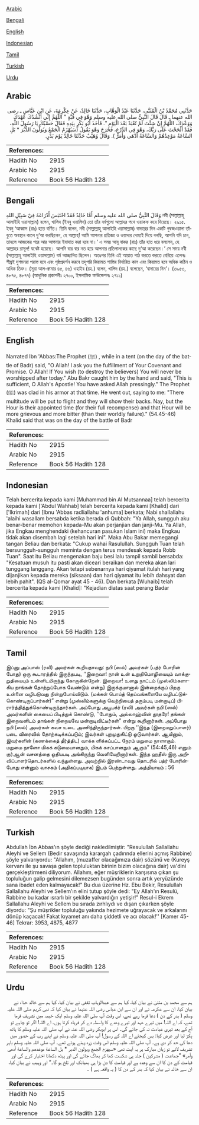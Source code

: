 [Arabic](#arabic)

[Bengali](#bengali)

[English](#english)

[Indonesian](#indonesian)

[Tamil](#tamil)

[Turkish](#turkish)

[Urdu](#urdu)

## Arabic


<div dir="rtl" lang="ar" style={{fontSize:'larger',backgroundColor:'#f8f9fa',padding:20}}>
حَدَّثَنِي مُحَمَّدُ بْنُ الْمُثَنَّى، حَدَّثَنَا عَبْدُ الْوَهَّابِ، حَدَّثَنَا خَالِدٌ، عَنْ عِكْرِمَةَ، عَنِ ابْنِ عَبَّاسٍ ـ رضى الله عنهما ـ قَالَ قَالَ النَّبِيُّ صلى الله عليه وسلم وَهْوَ فِي قُبَّةٍ ‏"‏ اللَّهُمَّ إِنِّي أَنْشُدُكَ عَهْدَكَ وَوَعْدَكَ، اللَّهُمَّ إِنْ شِئْتَ لَمْ تُعْبَدْ بَعْدَ الْيَوْمِ ‏"‏‏.‏ فَأَخَذَ أَبُو بَكْرٍ بِيَدِهِ فَقَالَ حَسْبُكَ يَا رَسُولَ اللَّهِ، فَقَدْ أَلْحَحْتَ عَلَى رَبِّكَ، وَهْوَ فِي الدِّرْعِ، فَخَرَجَ وَهْوَ يَقُولُ ‏(‏سَيُهْزَمُ الْجَمْعُ وَيُوَلُّونَ الدُّبُرَ * بَلِ السَّاعَةُ مَوْعِدُهُمْ وَالسَّاعَةُ أَدْهَى وَأَمَرُّ ‏)‏‏.‏ وَقَالَ وُهَيْبٌ حَدَّثَنَا خَالِدٌ يَوْمَ بَدْرٍ‏.‏
</div>
<div style={{backgroundColor:'#f8f9fa',padding:20, marginBottom: 10}}><table> <thead> <tr> <th>References:</th> <th></th> </tr> </thead> <tbody><tr><td>Hadith No</td><td>2915</td></tr><tr><td>Arabic No</td><td>2915</td></tr><tr><td>Reference</td><td>Book 56 Hadith 128</td></tr></tbody></table></div>

## Bengali


<div dir="ltr" lang="bn" style={{fontSize:'larger',backgroundColor:'#f8f9fa',padding:20}}>
وَقَالَ النَّبِيُّ صلى الله عليه وسلم أَمَّا خَالِدٌ فَقَدْ احْتَبَسَ أَدْرَاعَهُ فِيْ سَبِيْلِ اللهِ নবী (সাল্লাল্লাহু আলাইহি ওয়াসাল্লাম) বলেন, খালিদ (ইবনু ওয়ালিদ) তো তাঁর বর্মগুলো আল্লাহর পথে ওয়াকফ করে দিয়েছে। ২৯১৫. ইবনু ‘আব্বাস (রাঃ) হতে বর্ণিত। তিনি বলেন, নবী (সাল্লাল্লাহু আলাইহি ওয়াসাল্লাম) বাদারের দিন একটি গুম্বজওয়ালা তাঁবুতে অবস্থান কালে দু‘আ করছিলেন, হে আল্লাহ্! আমি আপনার প্রতিজ্ঞা ও ওয়াদার দোহাই দিয়ে বলছি, আপনি যদি চান, তাহলে আজকের পরে আর আপনার ইবাদাত করা হবে না।’ এ সময় আবূ বাকর (রাঃ) তাঁর হাত ধরে বললেন, হে আল্লাহর রাসূল! যথেষ্ট হয়েছে। আপনি বার বার নত হয়ে আপনার প্রতিপালকের কাছে দু‘আ করেছেন।’ সে সময় নবী (সাল্লাল্লাহু আলাইহি ওয়াসাল্লাম) বর্ম আচ্ছাদিত ছিলেন। অতঃপর তিনি এই আয়াত পাঠ করতে করতে বেরিয়ে এলেনঃ শীঘ্রই দুশমনরা পরাস্ত হবে এবং পৃষ্ঠপ্রদর্শন করবে তদুপরি কিয়ামত শাস্তির নির্ধারিত কাল এবং কিয়ামত হবে অধিক কঠিন ও অধিক তিক্ত। (সূরা আল-ক্বামার ৪৫, ৪৬) ওহাইব (রহ.) বলেন, খালিদ (রহ.) বলেছেন, ‘বাদারের দিন’। (৩৯৫৩, ৪৮৭৫, ৪৮৭৭) (আধুনিক প্রকাশনীঃ ২৭০০, ইসলামিক ফাউন্ডেশনঃ ২৭১১)
</div>
<div style={{backgroundColor:'#f8f9fa',padding:20, marginBottom: 10}}><table> <thead> <tr> <th>References:</th> <th></th> </tr> </thead> <tbody><tr><td>Hadith No</td><td>2915</td></tr><tr><td>Arabic No</td><td>2915</td></tr><tr><td>Reference</td><td>Book 56 Hadith 128</td></tr></tbody></table></div>

## English


<div dir="ltr" lang="en" style={{fontSize:'larger',backgroundColor:'#f8f9fa',padding:20}}>
Narrated Ibn 'Abbas:The Prophet (ﷺ) , while in a tent (on the day of the battle of Badr) said, "O Allah! I ask you the fulfillment of Your Covenant and Promise. O Allah! If You wish (to destroy the believers) You will never be worshipped after today." Abu Bakr caught him by the hand and said, "This is sufficient, O Allah's Apostle! You have asked Allah pressingly." The Prophet (ﷺ) was clad in his armor at that time. He went out, saying to me: "There multitude will be put to flight and they will show their backs. Nay, but the Hour is their appointed time (for their full recompense) and that Hour will be more grievous and more bitter (than their worldly failure)." (54.45-46) Khalid said that was on the day of the battle of Badr
</div>
<div style={{backgroundColor:'#f8f9fa',padding:20, marginBottom: 10}}><table> <thead> <tr> <th>References:</th> <th></th> </tr> </thead> <tbody><tr><td>Hadith No</td><td>2915</td></tr><tr><td>Arabic No</td><td>2915</td></tr><tr><td>Reference</td><td>Book 56 Hadith 128</td></tr></tbody></table></div>

## Indonesian


<div dir="ltr" lang="id" style={{fontSize:'larger',backgroundColor:'#f8f9fa',padding:20}}>
Telah bercerita kepada kami [Muhammad bin Al Mutsannaa] telah bercerita kepada kami ['Abdul Wahhab] telah bercerita kepada kami [Khalid] dari ['Ikrimah] dari [Ibnu 'Abbas radliallahu 'anhuma] berkata; Nabi shallallahu 'alaihi wasallam bersabda ketika berada di Qubbah: "Ya Allah, sungguh aku benar-benar memohon kepada-Mu akan perjanjian dan janji-Mu. Ya Allah, jika Engkau menghendaki (kehancuran pasukan Islam ini) maka Engkau tidak akan disembah lagi setelah hari ini". Maka Abu Bakar memegangi tangan Beliau dan berkata: "Cukup wahai Rasulullah. Sungguh Tuan telah bersungguh-sungguh meminta dengan terus mendesak kepada Robb Tuan". Saat itu Beliau mengenakan baju besi lalu tampil sambil bersabda: "Kesatuan musuh itu pasti akan diceari beraikan dan mereka akan lari tunggang langgang. Akan tetapi sebenarnya hari qiyamat itulah hari yang dijanjikan kepada mereka (siksaan) dan hari qiyamat itu lebih dahsyat dan lebih pahit". (QS al-Qomar ayat 45 - 46). Dan berkata [Wuhaib] telah bercerita kepada kami [Khalid]: "Kejadian diatas saat perang Badar
</div>
<div style={{backgroundColor:'#f8f9fa',padding:20, marginBottom: 10}}><table> <thead> <tr> <th>References:</th> <th></th> </tr> </thead> <tbody><tr><td>Hadith No</td><td>2915</td></tr><tr><td>Arabic No</td><td>2915</td></tr><tr><td>Reference</td><td>Book 56 Hadith 128</td></tr></tbody></table></div>

## Tamil


<div dir="ltr" lang="ta" style={{fontSize:'larger',backgroundColor:'#f8f9fa',padding:20}}>
இப்னு அப்பாஸ் (ரலி) அவர்கள் கூறியதாவது: நபி (ஸல்) அவர்கள் (பத்ர் போரின் போது) ஒரு கூடாரத்தில் இருந்தபடி, ‘‘இறைவா! நான் உன் உறுதிமொழியையும் வாக்குறுதியையும் உன்னிடமிருந்து கோருகின்றேன். இறைவா! உனது நாட்டம் (முஸ்லிம்களாகிய நாங்கள் தோற்றுப்போக வேண்டும் என்று) இருக்குமானால் இன்றைக்குப் பிறகு உன்னை வழிபடுவது நின்றுபோய்விடும். (மக்கள் பொய்த் தெய்வங்களையே வழிபட்டுக்கொண்டிருப்பார்கள்)” என்று (முஸ்லிம்களுக்கு வெற்றியைத் தரும்படி மன்றாடிப்) பிரார்த்தித்துக்கொண்டிருந்தார்கள். அப்போது அபூபக்ர் (ரலி) அவர்கள் நபி (ஸல்) அவர்களின் கையைப் பிடித்துக் கொண்டு, ‘‘போதும், அல்லாஹ்வின் தூதரே! தங்கள் இறைவனிடம் தாங்கள் நிறையவே மன்றாடிவிட்டீர்கள்” என்று கூறினார்கள். அப்போது நபி (ஸல்) அவர்கள் கவச உடை அணிந்திருந்தார்கள். பிறகு ‘‘இந்த (இறைமறுப்பாளர்) படை விரைவில் தோற்கடிக்கப்படும்; இவர்கள் புறமுதுகிட்டு ஓடுவார்கள். ஆயினும், இவர்களின் (கணக்கைத் தீர்த்திட) வாக்க ளிக்கப்பட்ட நேரம் மறுமை நாளாகும். மறுமை நாளோ மிகக் கடுமையானதும், மிகக் கசப்பானதும் ஆகும்” (54:45,46) எனும் குர்ஆன் வசனத்தை ஓதியபடி அங்கிருந்து வெளியேறினார்கள். இந்த ஹதீஸ் இரு அறிவிப்பாளர்தொடர்களில் வந்துள்ளது. அவற்றில் இரண்டாவது தொடரில் பத்ர் போரின்போது என்னும் வாசகம் (அதிகப்படியாக) இடம் பெற்றுள்ளது. அத்தியாயம் : 56
</div>
<div style={{backgroundColor:'#f8f9fa',padding:20, marginBottom: 10}}><table> <thead> <tr> <th>References:</th> <th></th> </tr> </thead> <tbody><tr><td>Hadith No</td><td>2915</td></tr><tr><td>Arabic No</td><td>2915</td></tr><tr><td>Reference</td><td>Book 56 Hadith 128</td></tr></tbody></table></div>

## Turkish


<div dir="ltr" lang="tr" style={{fontSize:'larger',backgroundColor:'#f8f9fa',padding:20}}>
Abdullah İbn Abbas'ın şöyle dediği nakledilmiştir: "Resulullah Sallallahu Aleyhi ve Sellem (Bedir savaşında karargah çadırında ellerini açmış Rabbine) şöyle yalvarıyordu: "Allahım, (muzaffer olacağımıza dair) sözünü ve (Kureyş kervanı ile şu savaşa gelen topluluktan birinin bizim olacağına dair) va'dini gerçekleştirmeni diliyorum. Allahım, eğer müşriklerin karşısına çıkan şu topluluğun galip gelmesini dilemezsen bugünden sonra artık yeryüzünde sana ibadet eden kalmayacak!" Bu dua üzerine Hz. Ebu Bekir, Resulullah Sallallahu Aleyhi ve Sellem'ın elini tutup şöyle dedi: "Ey Allah'ın Resulü, Rabbine bu kadar ısrarlı bir şekilde yalvardığın yetişir!" Resul-i Ekrem Sallallahu Aleyhi ve Sellem bu sırada zırhlıydı ve dışarı çıkarken şöyle diyordu: "Şu müşrikler topluluğu yakında hezimete uğrayacak ve arkalarını dönüp kaçacak! Fakat kıyamet anı daha şiddetli ve acı olacak!'' [Kamer 45-46] Tekrar: 3953, 4875, 4877
</div>
<div style={{backgroundColor:'#f8f9fa',padding:20, marginBottom: 10}}><table> <thead> <tr> <th>References:</th> <th></th> </tr> </thead> <tbody><tr><td>Hadith No</td><td>2915</td></tr><tr><td>Arabic No</td><td>2915</td></tr><tr><td>Reference</td><td>Book 56 Hadith 128</td></tr></tbody></table></div>

## Urdu


<div dir="rtl" lang="ur" style={{fontSize:'larger',backgroundColor:'#f8f9fa',padding:20}}>
ہم سے محمد بن مثنیٰ نے بیان کیا، کہا ہم سے عبدالوہاب ثقفی نے بیان کیا، کہا ہم سے خالد حذاء نے بیان کیا، ان سے عکرمہ نے اور ان سے ابن عباس رضی اللہ عنہما نے بیان کیا کہ نبی کریم صلی اللہ علیہ وسلم ( بدر کے دن ) دعا فرما رہے تھے، اس وقت آپ صلی اللہ علیہ وسلم ایک خیمہ میں تشریف فرما تھے، کہ اے اللہ! میں تیرے عہد اور تیرے وعدے کا واسطہ دے کر فریاد کرتا ہوں۔ اے اللہ! اگر تو چاہے تو آج کے بعد تیری عبادت نہ کی جائے گی۔ اس پر ابوبکر رضی اللہ عنہ نے آپ صلی اللہ علیہ وسلم کا ہاتھ پکڑ لیا اور عرض کیا: بس کیجئے اے اللہ کے رسول! آپ صلی اللہ علیہ وسلم نے اپنے رب کے حضور میں دعا کی حد کر دی ہے۔ آپ صلی اللہ علیہ وسلم اس وقت زرہ پہنے ہوئے تھے۔ آپ صلی اللہ علیہ وسلم باہر تشریف لائے تو زبان مبارک پر یہ آیت تھی «سيهزم الجمع ويولون الدبر * بل الساعة موعدهم والساعة أدهى وأمر» ”جماعت ( مشرکین ) جلد ہی شکست کھا کر بھاگ جائے گی اور پیٹھ دکھانا اختیار کرے گی اور قیامت کے دن کا ان سے وعدہ ہے اور قیامت کا دن بڑا ہی بھیانک اور تلخ ہو گا۔“ اور وہیب نے بیان کیا، ان سے خالد نے بیان کیا کہ بدر کے دن کا ( یہ واقعہ ہے ) ۔
</div>
<div style={{backgroundColor:'#f8f9fa',padding:20, marginBottom: 10}}><table> <thead> <tr> <th>References:</th> <th></th> </tr> </thead> <tbody><tr><td>Hadith No</td><td>2915</td></tr><tr><td>Arabic No</td><td>2915</td></tr><tr><td>Reference</td><td>Book 56 Hadith 128</td></tr></tbody></table></div>
